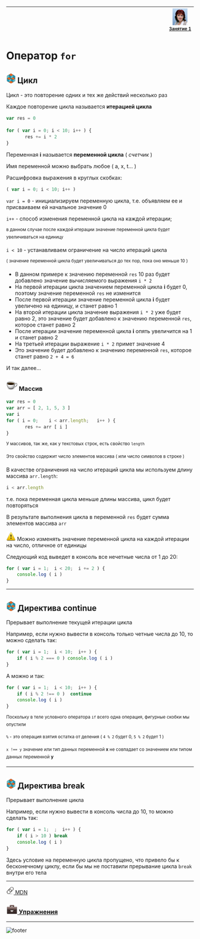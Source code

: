 [footer]: https://github.com/garevna/js-course/raw/master/images/a-level-ico.png?raw=true
[me40]: https://raw.githubusercontent.com/garevna/a-level-js-lessons/master/ico/myPhoto-40.png "Ⓒ Irina Fylyppova ( garevna ) 2019"
[ico20]: https://raw.githubusercontent.com/garevna/a-level-js-lessons/master/ico/a-level-20.png
[ico25]: https://raw.githubusercontent.com/garevna/a-level-js-lessons/master/ico/a-level-25.png
[hw-20]: https://raw.githubusercontent.com/garevna/a-level-js-lessons/master/ico/briefcase-20.png
[hw-30]: https://raw.githubusercontent.com/garevna/a-level-js-lessons/master/ico/briefcase-30.png
[cap-20]: https://raw.githubusercontent.com/garevna/a-level-js-lessons/master/ico/coffee-20.png
[cap-30]: https://raw.githubusercontent.com/garevna/a-level-js-lessons/master/ico/coffee-30.png
[warn-25]: https://raw.githubusercontent.com/garevna/a-level-js-lessons/master/ico/warning-25.png
[link-20]: https://raw.githubusercontent.com/garevna/a-level-js-lessons/master/ico/link-20.png
[wink-20]: https://raw.githubusercontent.com/garevna/a-level-js-lessons/master/ico/wink-20.png

| <img width="900"/> | ![me40] <br/><sup>[Занятие&nbsp;1](../lessons/lesson-01.md)</sup> |
|-|-|

# Оператор `for`

## ![ico25] Цикл

Цикл - это повторение одних и тех же действий несколько раз

Каждое повторение цикла называется **итерацией цикла**

```javascript
var res = 0

for ( var i = 0; i < 10; i++ ) {
       res += i * 2
}
```

Переменная **i**  называется **переменной цикла** ( *счетчик* )

Имя переменной можно выбрать любое ( a, x, t... )

Расшифровка выражения в круглых скобках:

```javascript
( var i = 0; i < 10; i++ )
```

`var i = 0`    - инициализируем переменную цикла, т.е. объявляем ее и присваиваем ей начальное значение 0

`i++`          - способ изменения переменной цикла на каждой итерации;

<sup>в данном случае после каждой итерации значение переменной цикла будет увеличиваться на единицу</sup>

`i < 10`       - устанавливаем ограничение на число итераций цикла

<sup>( значение переменной цикла будет увеличиваться до тех пор, пока оно меньше 10 )</sup>


* В данном примере к значению переменной `res` 10 раз будет добавлено значение вычисляемого выражения  `i * 2`</sup>
* На первой итерации цикла значением переменной цикла **i** будет 0, поэтому значение переменной `res` не изменится</sup>
* После первой итерации значение переменной цикла **i** будет увеличено на единицу, и станет равно 1</sup>
* На второй итерации цикла значение выражения  `i * 2` уже будет равно 2, это значение будет добавлено к значению переменной `res`, которое станет равно 2</sup>
* После итерации значение переменной цикла **i** опять увеличится на 1 и станет равно 2</sup>
* На третьей итерации выражение  ```i * 2``` примет значение 4</sup>
* Это значение будет добавлено к значению переменной ```res```, которое станет равно `2 + 4 = 6`</sup>

И так далее...

### ![cap-30] Массив

```javascript
var res = 0
var arr = [ 2, 1, 5, 3 ]
var i
for ( i = 0;    i < arr.length;   i++ ) {
       res += arr [ i ]
}
```
<sup>У массивов, так же, как у текстовых строк, есть свойство `length`</sup>

<sup>Это свойство содержит число элементов массива ( или число символов в строке )</sup>

В качестве ограничения на число итераций цикла мы используем длину массива `arr.length`:

```javascript
i < arr.length
```

т.е. пока переменная цикла меньше длины массива, цикл будет повторяться

В результате выполнения цикла в переменной `res` будет сумма элементов массива `arr`

![warn-25] Можно изменять значение переменной цикла на каждой итерации на число, отличное от единицы

Следующий код выведет в консоль все нечетные числа от 1 до 20:

```javascript
for ( var i = 1;  i < 20;  i += 2 ) {
    console.log ( i )
}
```

_____________________________________________________________________

## ![ico25] Директива continue

Прерывает выполнение текущей итерации цикла

Например, если нужно вывести в консоль только четные числа до 10, то можно сделать так:

```javascript
for ( var i = 1;  i < 10;  i++ ) {
    if ( i % 2 === 0 ) console.log ( i )
}
```

А можно и так:

```javascript
for ( var i = 1;  i < 10;  i++ ) {
    if ( i % 2 !== 0 )  continue
    console.log ( i )
}
```

<sup>Поскольку в теле условного оператора  `if`  всего одна операция, фигурные скобки мы опустили</sup>

<sup>`%` - это операция взятия остатка от деления ( `4 % 2` будет 0, `5 % 2` будет 1 )</sup>

<sup>`x !== y`  значение или тип данных переменной **x** не совпадает со значением или типом данных переменной **y**</sup>

_________________________________________________________________________________________________

## ![ico25] Директива **break**

Прерывает выполнение цикла

Например, если нужно вывести в консоль  числа до 10, то можно сделать так:

```javascript
for ( var i = 1;  ;  i++ ) {
    if ( i > 10 ) break
    console.log ( i )
}
```

Здесь условие на переменную цикла пропущено, что привело бы к бесконечному циклу, если бы мы не поставили прерывание цикла `break` внутри его тела

________________________________________________________________________________________________________

[![link-20] MDN](https://developer.mozilla.org/ru/docs/Web/JavaScript/Guide/%D0%A6%D0%B8%D0%BA%D0%BB%D1%8B_%D0%B8_%D0%B8%D1%82%D0%B5%D1%80%D0%B0%D1%86%D0%B8%D0%B8)

### [![hw-30] Упражнения](https://docs.google.com/forms/d/e/1FAIpQLSdsKuS6kG1r5O3H62G_m32NK8a88jmFmJ5e4N2uAiDLAb31xQ/viewform)

_________________________________________________________________________

![footer]
